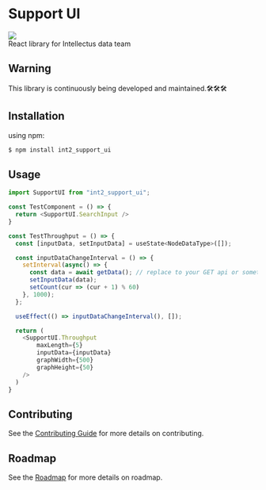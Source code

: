 # Support UI
<a href="https://www.npmjs.com/package/int2_support_ui" target="_blank"><img src="https://img.shields.io/badge/npm-CB3837?style=flat-square&logo=npm&logoColor=white&link=https://www.npmjs.com/package/int2_support_ui"/></a>   
React library for Intellectus data team

## Warning
This library is continuously being developed and maintained.🛠️🛠️🛠️

## Installation
using npm:
```js
$ npm install int2_support_ui
```

## Usage
```js
import SupportUI from "int2_support_ui";

const TestComponent = () => {
  return <SupportUI.SearchInput />
}

const TestThroughput = () => {
  const [inputData, setInputData] = useState<NodeDataType>([]);

  const inputDataChangeInterval = () => {
    setInterval(async() => {
      const data = await getData(); // replace to your GET api or something
      setInputData(data);
      setCount(cur => (cur + 1) % 60)
    }, 1000);
  };

  useEffect(() => inputDataChangeInterval(), []);

  return (
    <SupportUI.Throughput 
        maxLength={5}
        inputData={inputData}
        graphWidth={500}
        graphHeight={50}
    />
  )
}
```

## Contributing

See the [Contributing Guide](https://github.com/IntellectusCorp/support_ui/blob/main/Contributing.md) for more details on contributing.

## Roadmap

See the [Roadmap](https://github.com/IntellectusCorp/support_ui/blob/main/Roadmap.md) for more details on roadmap.
